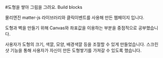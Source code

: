 #도형을 쌓아 그림을 그려요. Build blocks

물리엔진 matter-js 라이브러리와 클릭이벤트를 사용해 만든 웹페이지 입니다.  

도형과 벽을 만들기 위해 Canvas와 좌표값을 이용하는 부분을 중점적으로 공부했습니다.

사용자가 도형의 크기, 색깔, 모양, 배경색깔 등을 조절할 수 있게 만들었습니다. 스크린샷 기능을 통해 사용자가 자신이 만든 도형쌓기를 가져갈 수 있도록 했습니다.